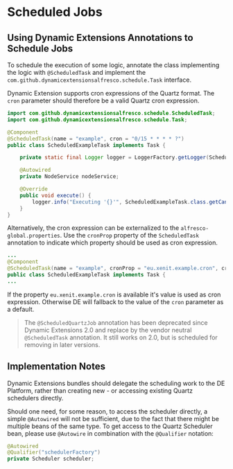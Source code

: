 # Scheduled Jobs

## Using Dynamic Extensions Annotations to Schedule Jobs

To schedule the execution of some logic, annotate the class implementing the logic with `@ScheduledTask` 
and implement the `com.github.dynamicextensionsalfresco.schedule.Task` interface. 

Dynamic Extension supports cron expressions of the Quartz format. The `cron` parameter should therefore be a valid
Quartz cron expression. 

```java
import com.github.dynamicextensionsalfresco.schedule.ScheduledTask;
import com.github.dynamicextensionsalfresco.schedule.Task;

@Component
@ScheduledTask(name = "example", cron = "0/15 * * * * ?")
public class ScheduledExampleTask implements Task {

    private static final Logger logger = LoggerFactory.getLogger(ScheduledExampleTask.class);

    @Autowired
    private NodeService nodeService;

    @Override
    public void execute() {
        logger.info("Executing '{}'", ScheduledExampleTask.class.getCanonicalName());
    }
}
```

Alternatively, the cron expression can be externalized to the `alfresco-global.properties`. Use the `cronProp` property 
of the `ScheduledTask` annotation to indicate which property should be used as cron expression. 


```java
...
@Component
@ScheduledTask(name = "example", cronProp = "eu.xenit.example.cron", cron = "0/15 * * * * ?")
public class ScheduledExampleTask implements Task {
...
```

If the property `eu.xenit.example.cron` is available it's value is used as cron expression. Otherwise DE will 
fallback to the value of the `cron` parameter as a default. 
 
> The `@ScheduledQuartzJob` annotation has been deprecated since Dynamic Extensions 2.0 and replace by the 
> vendor neutral `@ScheduledTask` annotation. It still works on 2.0, but is scheduled for removing in later versions.

## Implementation Notes

Dynamic Extensions bundles should delegate the scheduling work to the DE Platform, rather than creating new - or 
accessing existing Quartz schedulers directly.

Should one need, for some reason, to access the scheduler directly, a simple `@Autowired` will not be sufficient, 
due to the fact that there might be multiple beans of the same type.
To get access to the Quartz Scheduler bean, please use `@Autowire` in combination with the `@Qualifier` notation:
```java
@Autowired
@Qualifier("schedulerFactory")
private Scheduler scheduler;
``` 